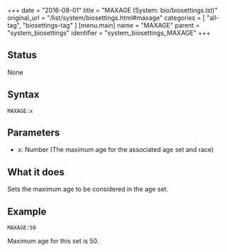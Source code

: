 +++
date = "2016-08-01"
title = "MAXAGE (System: bio/biosettings.lst)"
original_url = "/list/system/biosettings.html#maxage"
categories = [ "all-tag", "biosettings-tag" ]
[menu.main]
    name = "MAXAGE"
    parent = "system_biosettings"
    identifier = "system_biosettings_MAXAGE"
+++

## Status

None

## Syntax

`MAXAGE:x`

## Parameters

-   x: Number (The maximum age for the associated age
    set and race)



What it does
------------

Sets the maximum age to be considered in the age set.

Example
-------

`MAXAGE:50`

Maximum age for this set is 50.

